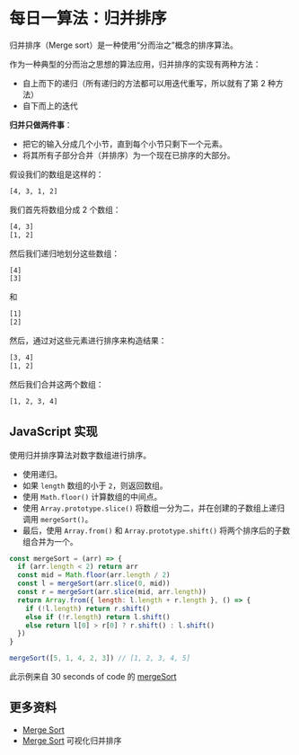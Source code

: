 # 每日一算法：归并排序

归并排序（Merge sort）是一种使用“分而治之”概念的排序算法。

作为一种典型的分而治之思想的算法应用，归并排序的实现有两种方法：

- 自上而下的递归（所有递归的方法都可以用迭代重写，所以就有了第 2 种方法）
- 自下而上的迭代

**归并只做两件事**：

- 把它的输入分成几个小节，直到每个小节只剩下一个元素。
- 将其所有子部分合并（并排序）为一个现在已排序的大部分。

假设我们的数组是这样的：

```txt
[4, 3, 1, 2]
```

我们首先将数组分成 2 个数组：

```txt
[4, 3]
[1, 2]
```

然后我们递归地划分这些数组：

```txt
[4]
[3]
```

和

```txt
[1]
[2]
```

然后，通过对这些元素进行排序来构造结果：

```txt
[3, 4]
[1, 2]
```

然后我们合并这两个数组：

```txt
[1, 2, 3, 4]
```

## JavaScript 实现

使用归并排序算法对数字数组进行排序。

- 使用递归。
- 如果 `length` 数组的小于 `2`，则返回数组。
- 使用 `Math.floor()` 计算数组的中间点。
- 使用 `Array.prototype.slice()` 将数组一分为二，并在创建的子数组上递归调用 `mergeSort()`。
- 最后，使用 `Array.from()` 和 `Array.prototype.shift()` 将两个排序后的子数组合并为一个。

```js
const mergeSort = (arr) => {
  if (arr.length < 2) return arr
  const mid = Math.floor(arr.length / 2)
  const l = mergeSort(arr.slice(0, mid))
  const r = mergeSort(arr.slice(mid, arr.length))
  return Array.from({ length: l.length + r.length }, () => {
    if (!l.length) return r.shift()
    else if (!r.length) return l.shift()
    else return l[0] > r[0] ? r.shift() : l.shift()
  })
}

mergeSort([5, 1, 4, 2, 3]) // [1, 2, 3, 4, 5]
```

此示例来自 30 seconds of code 的 [mergeSort](https://www.30secondsofcode.org/js/s/merge-sort)

## 更多资料

- [Merge Sort](https://github.com/trekhleb/javascript-algorithms/tree/master/src/algorithms/sorting/merge-sort)
- [Merge Sort](https://algorithm-visualizer.org/divide-and-conquer/merge-sort) 可视化归并排序
